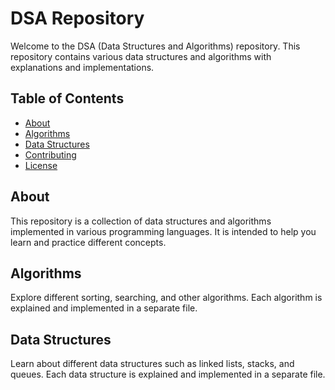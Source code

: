 # DSA Repository

Welcome to the DSA (Data Structures and Algorithms) repository. This repository contains various data structures and algorithms with explanations and implementations.

## Table of Contents

- [About](#about)
- [Algorithms](#algorithms)
- [Data Structures](#data-structures)
- [Contributing](#contributing)
- [License](#license)

## About

This repository is a collection of data structures and algorithms implemented in various programming languages. It is intended to help you learn and practice different concepts.

## Algorithms

Explore different sorting, searching, and other algorithms. Each algorithm is explained and implemented in a separate file.

## Data Structures

Learn about different data structures such as linked lists, stacks, and queues. Each data structure is explained and implemented in a separate file.
